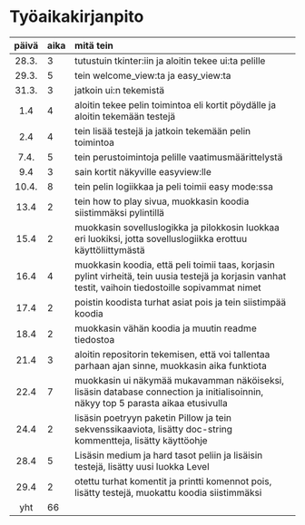 # Työaikakirjanpito

| päivä | aika | mitä tein  |
| :----:|:-----| :-----|
| 28.3. |   3  | tutustuin tkinter:iin ja aloitin tekee ui:ta pelille |
| 29.3. | 5    | tein welcome_view:ta ja easy_view:ta |
| 31.3. | 3   | jatkoin ui:n tekemistä|
|  1.4     | 4    | aloitin tekee pelin toimintoa eli kortit pöydälle ja aloitin tekemään testejä |
|   2.4    | 4   | tein lisää testejä ja jatkoin tekemään pelin toimintoa|
| 7.4. | 5    | tein perustoimintoja pelille vaatimusmäärittelystä |
|    9.4   | 3    | sain kortit näkyville easyview:lle|
| 10.4.  | 8    | tein pelin logiikkaa ja peli toimii easy mode:ssa|
| 13.4  | 2    | tein how to play sivua, muokkasin koodia siistimmäksi pylintillä  |
|   15.4    | 2    |muokkasin sovelluslogikka ja pilokkosin luokkaa eri luokiksi, jotta sovelluslogiikka erottuu käyttöliittymästä|
| 16.4 | 4    |muokkasin koodia, että peli toimii taas, korjasin pylint virheitä, tein uusia testejä ja korjasin vanhat testit, vaihoin tiedostoille sopivammat nimet |
|    17.4   |   2  | poistin koodista turhat asiat pois ja tein siistimpää koodia|
|    18.4   |   2  | muokkasin vähän koodia ja muutin readme tiedostoa|
|    21.4   |   3  | aloitin repositorin tekemisen, että voi tallentaa parhaan ajan sinne, muokkasin aika funktiota|
|    22.4   |   7  | muokkasin ui näkymää mukavamman näköiseksi, lisäsin database connection ja initialisoinnin, näkyy top 5 parasta aikaa etusivulla|
|    24.4   |   2  | lisäsin poetryyn paketin Pillow ja tein sekvenssikaaviota, lisätty doc-string kommentteja, lisätty käyttöohje|
|    28.4   |   5  | Lisäsin medium ja hard tasot peliin ja lisäisin testejä, lisätty uusi luokka Level|
|    29.4   |   2  | otettu turhat komentit ja printti komennot pois, lisätty testejä, muokattu koodia siistimmäksi|
| yht   | 66  | | 
